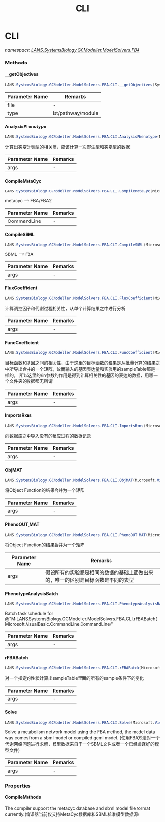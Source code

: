 ﻿---
title: CLI
---

# CLI
_namespace: [LANS.SystemsBiology.GCModeller.ModelSolvers.FBA](N-LANS.SystemsBiology.GCModeller.ModelSolvers.FBA.html)_



### Methods

#### __getObjectives
```csharp
LANS.SystemsBiology.GCModeller.ModelSolvers.FBA.CLI.__getObjectives(System.String,System.String)
```


|Parameter Name|Remarks|
|--------------|-------|
|file|-|
|type|lst/pathway/module|


#### AnalysisPhenotype
```csharp
LANS.SystemsBiology.GCModeller.ModelSolvers.FBA.CLI.AnalysisPhenotype(Microsoft.VisualBasic.CommandLine.CommandLine)
```
计算出突变对表型的相关度，应该计算一次野生型和突变型的数据

|Parameter Name|Remarks|
|--------------|-------|
|args|-|


#### CompileMetaCyc
```csharp
LANS.SystemsBiology.GCModeller.ModelSolvers.FBA.CLI.CompileMetaCyc(Microsoft.VisualBasic.CommandLine.CommandLine)
```
metacyc --> FBA/FBA2

|Parameter Name|Remarks|
|--------------|-------|
|CommandLine|-|


#### CompileSBML
```csharp
LANS.SystemsBiology.GCModeller.ModelSolvers.FBA.CLI.CompileSBML(Microsoft.VisualBasic.CommandLine.CommandLine)
```
SBML --> FBA

|Parameter Name|Remarks|
|--------------|-------|
|args|-|


#### FluxCoefficient
```csharp
LANS.SystemsBiology.GCModeller.ModelSolvers.FBA.CLI.FluxCoefficient(Microsoft.VisualBasic.CommandLine.CommandLine)
```
计算调控因子和代谢过程相关性，从单个计算结果之中进行分析

|Parameter Name|Remarks|
|--------------|-------|
|args|-|


#### FuncCoefficient
```csharp
LANS.SystemsBiology.GCModeller.ModelSolvers.FBA.CLI.FuncCoefficient(Microsoft.VisualBasic.CommandLine.CommandLine)
```
目标函数和基因之间的相关性，由于这里的目标函数的结果是从批量计算的结果之中所导出合并的一个矩阵，故而输入的基因表达量和实验用的sampleTable都是一样的，
 所以这里的/in参数的作用是得到计算相关性的基因的表达的数据，用哪一个文件夹的数据都无所谓

|Parameter Name|Remarks|
|--------------|-------|
|args|-|


#### ImportsRxns
```csharp
LANS.SystemsBiology.GCModeller.ModelSolvers.FBA.CLI.ImportsRxns(Microsoft.VisualBasic.CommandLine.CommandLine)
```
向数据库之中导入没有的反应过程的数据记录

|Parameter Name|Remarks|
|--------------|-------|
|args|-|


#### ObjMAT
```csharp
LANS.SystemsBiology.GCModeller.ModelSolvers.FBA.CLI.ObjMAT(Microsoft.VisualBasic.CommandLine.CommandLine)
```
将Object Function的结果合并为一个矩阵

|Parameter Name|Remarks|
|--------------|-------|
|args|-|


#### PhenoOUT_MAT
```csharp
LANS.SystemsBiology.GCModeller.ModelSolvers.FBA.CLI.PhenoOUT_MAT(Microsoft.VisualBasic.CommandLine.CommandLine)
```
将Object Function的结果合并为一个矩阵

|Parameter Name|Remarks|
|--------------|-------|
|args|假设所有的实验都是相同的数据的基础上面做出来的，唯一的区别是目标函数是不同的表型|


#### PhenotypeAnalysisBatch
```csharp
LANS.SystemsBiology.GCModeller.ModelSolvers.FBA.CLI.PhenotypeAnalysisBatch(Microsoft.VisualBasic.CommandLine.CommandLine)
```
Batch task schedule for @"M:LANS.SystemsBiology.GCModeller.ModelSolvers.FBA.CLI.rFBABatch(Microsoft.VisualBasic.CommandLine.CommandLine)"

|Parameter Name|Remarks|
|--------------|-------|
|args|-|


#### rFBABatch
```csharp
LANS.SystemsBiology.GCModeller.ModelSolvers.FBA.CLI.rFBABatch(Microsoft.VisualBasic.CommandLine.CommandLine)
```
对一个指定的性状计算出sampleTable里面的所有的sample条件下的变化

|Parameter Name|Remarks|
|--------------|-------|
|args|-|


#### Solve
```csharp
LANS.SystemsBiology.GCModeller.ModelSolvers.FBA.CLI.Solve(Microsoft.VisualBasic.CommandLine.CommandLine)
```
Solve a metabolism network model using the FBA method, the model data was comes from a sbml model or compiled gcml model.
 (使用FBA方法对一个代谢网络问题进行求解，模型数据来自于一个SBML文件或者一个已经编译好的模型文件)

|Parameter Name|Remarks|
|--------------|-------|
|args|-|




### Properties

#### CompileMethods
The compiler support the metacyc database and sbml model file format currently.(编译器当前仅支持MetaCyc数据库和SBML标准模型数据源)

